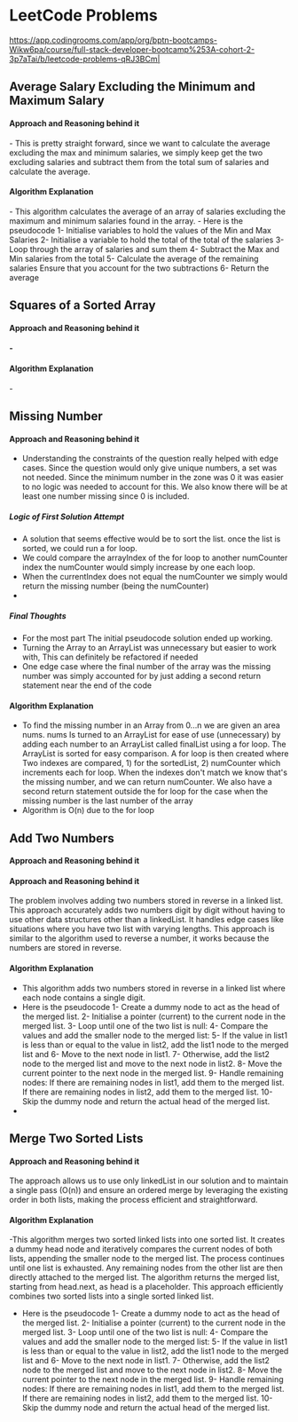 # LeetCode Problems

https://app.codingrooms.com/app/org/bptn-bootcamps-Wikw6pa/course/full-stack-developer-bootcamp%253A-cohort-2-3p7aTai/b/leetcode-problems-qRJ3BCm|

## Average Salary Excluding the Minimum and Maximum Salary

<h4> Approach and Reasoning behind it </h4>
- This is pretty straight forward, since we want to calculate the average excluding the max and minimum salaries, we simply keep get the two excluding salaries and subtract them from the total sum of salaries and calculate the average.
<h4> Algorithm Explanation </h4>
- This algorithm calculates the average of an array of salaries excluding the maximum and minimum salaries found in the array. 
- Here is the pseudocode 
1- Initialise variables to hold the values of the Min and Max Salaries
2- Initialise a variable to hold the total of the total of the salaries
3- Loop through the array of salaries and sum them
4- Subtract the Max and Min salaries from the total
5- Calculate the average of the remaining salaries
	Ensure that you account for the two subtractions
6- Return the average

## Squares of a Sorted Array
<h4> Approach and Reasoning behind it <h4/>
- 
<h4> Algorithm Explanation </h4>
-

## Missing Number
#### Approach and Reasoning behind it
- Understanding the constraints of the question really helped with edge cases. Since the question would only give unique numbers, a set was not needed. Since the minimum number in the zone was 0 it was easier to no logic was needed to account for this. We also know there will be at least one number missing since 0 is included.
##### Logic of First Solution Attempt
- A solution that seems effective would be to sort the list. once the list is sorted, we could run a for loop. 
- We could compare the arrayIndex of the for loop to another numCounter index the numCounter would simply increase by one each loop. 
- When the currentIndex does not equal the numCounter we simply would return the missing number (being the numCounter)
- 
##### Final Thoughts
- For the most part The initial pseudocode solution ended up working. 
- Turning the Array to an ArrayList was unnecessary but easier to work with, This can definitely be refactored if needed
- One edge case where the final number of the array was the missing number was simply accounted for by just  adding a second return statement near the end of the code


#### Algorithm Explanation
- To find the missing number in an Array from 0...n we are given an area nums. nums Is turned to an ArrayList for ease of use (unnecessary) by adding each number to an ArrayList called finalList using a for loop. The ArrayList is sorted for easy comparison. A for loop is then created where Two indexes are compared, 1) for the sortedList, 2)  numCounter which increments each for loop. When the indexes don't match we know that's the missing number, and we can return numCounter. We also have a second return statement outside the for loop for the case when the missing number is the last number of the array
- Algorithm is O(n) due to the for loop

## Add Two Numbers
#### Approach and Reasoning behind it
<h4> Approach and Reasoning behind it </h4>
The problem involves adding two numbers stored in reverse in a linked list. This approach accurately adds two numbers digit by digit without having to use other data structures other than a linkedList. It handles edge cases like situations where you have two list with varying lengths. This approach is similar to the algorithm used to reverse a number, it works because the numbers are stored in reverse.

#### Algorithm Explanation
- This algorithm adds two numbers stored in reverse in a linked list where each node contains a single digit.
- Here is the pseudocode
1- Create a dummy node to act as the head of the merged list.
2- Initialise a pointer (current) to the current node in the merged list.
3- Loop until one of the two list  is null:
4- Compare the values and add the smaller node to the merged list:
5- If the value in list1 is less than or equal to the value in list2, add the list1 node to the merged list and 6- Move to the next node in list1.
7- Otherwise, add the list2 node to the merged list and move to the next node in list2.
8- Move the current pointer to the next node in the merged list.
9- Handle remaining nodes:
If there are remaining nodes in list1, add them to the merged list.
If there are remaining nodes in list2, add them to the merged list.
10- Skip the dummy node and return the actual head of the merged list.
-

## Merge Two Sorted Lists
<h4> Approach and Reasoning behind it </h4>
The approach allows us to use only linkedList in our solution and to maintain a single pass (O(n)) and ensure an ordered merge by leveraging the existing order in both lists, making the process efficient and straightforward.

#### Algorithm Explanation
-This algorithm merges two sorted linked lists into one sorted list. It creates a dummy head node and iteratively compares the current nodes of both lists, appending the smaller node to the merged list. The process continues until one list is exhausted. Any remaining nodes from the other list are then directly attached to the merged list. The algorithm returns the merged list, starting from head.next, as head is a placeholder. This approach efficiently combines two sorted lists into a single sorted linked list.
- Here is the pseudocode
1- Create a dummy node to act as the head of the merged list.
2- Initialise a pointer (current) to the current node in the merged list.
3- Loop until one of the two list  is null:
4- Compare the values and add the smaller node to the merged list:
5- If the value in list1 is less than or equal to the value in list2, add the list1 node to the merged list and 6- Move to the next node in list1.
7- Otherwise, add the list2 node to the merged list and move to the next node in list2.
8- Move the current pointer to the next node in the merged list.
9- Handle remaining nodes:
If there are remaining nodes in list1, add them to the merged list.
If there are remaining nodes in list2, add them to the merged list.
10- Skip the dummy node and return the actual head of the merged list.


